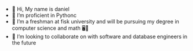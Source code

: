 - 👋 Hi, My name is daniel
- 👀 I’m proficient in Pythonc 
- 🌱 I’m a freshman at fisk university and will be pursuing my degree in computer science and math 🖥️🧭
- 💞️ I’m looking to collaborate on with software and database engineers in the future


<!---
techwithdaniel/techwithdaniel is a ✨ special ✨ repository because its `README.md` (this file) appears on your GitHub profile.
You can click the Preview link to take a look at your changes.
--->
